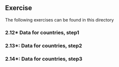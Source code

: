 ## Exercise

The following exercises can be found in this directory

### 2.12* Data for countries, step1

### 2.13*: Data for countries, step2

### 2.14*: Data for countries, step3